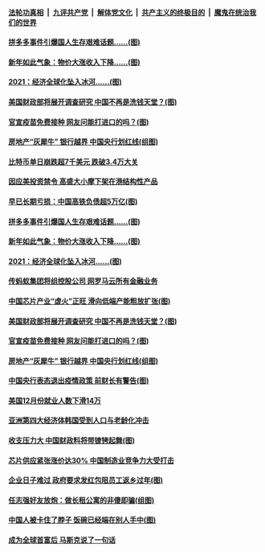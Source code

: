 

####  [法轮功真相](../../../../basic/blob/master/README.md?t=01111702) &nbsp;|&nbsp; [九评共产党](../../../../9ping.md/blob/master/README.md?t=01111702) &nbsp;|&nbsp; [解体党文化](../../../../jtdwh.md/blob/master/README.md?t=01111702)  &nbsp;|&nbsp; [共产主义的终极目的](../../../../gczydzjmd.md/blob/master/README.md?t=01111702) &nbsp;|&nbsp; [魔鬼在统治我们的世界](../../../../mgztzwmdsj.md/blob/master/README.md?t=01111702) 

#### [拼多多事件引爆国人生存艰难话题……(图)](../pages/p5/958688.md?t=01111702) 

#### [新年如此气象：物价大涨收入下降……(图)](../pages/p5/958690.md?t=01111702) 

#### [2021：经济全球化坠入冰河……(图)](../pages/p5/958683.md?t=01111702) 

#### [美国财政部将展开调查研究 中国不再是洗钱天堂？(图)](../pages/p5/958661.md?t=01111702) 

#### [官宣疫苗免费接种 网友问能打进口的吗？(图)](../pages/p5/958627.md?t=01111702) 

#### [房地产“灰犀牛” 银行越界 中国央行划红线(组图)](../pages/p5/958591.md?t=01111702) 

#### [比特币单日崩跌超7千美元 跌破3.4万大关](../pages/p5/958735.md?t=01111702) 

#### [因应美投资禁令 高盛大小摩下架在港结构性产品](../pages/p5/958734.md?t=01111702) 

#### [早已长期亏损：中国高铁负债超5万亿(图)](../pages/p5/958685.md?t=01111702) 

#### [拼多多事件引爆国人生存艰难话题……(图)](../pages/p5/958688.md?t=01111702) 

#### [新年如此气象：物价大涨收入下降……(图)](../pages/p5/958690.md?t=01111702) 

#### [2021：经济全球化坠入冰河……(图)](../pages/p5/958683.md?t=01111702) 

#### [传蚂蚁集团将组控股公司 网罗马云所有金融业务](../pages/p5/958666.md?t=01111702) 

#### [中国芯片产业“虚火”正旺 滑向低端产能粗放扩张(图)](../pages/p5/958663.md?t=01111702) 

#### [美国财政部将展开调查研究 中国不再是洗钱天堂？(图)](../pages/p5/958661.md?t=01111702) 

#### [官宣疫苗免费接种 网友问能打进口的吗？(图)](../pages/p5/958627.md?t=01111702) 

#### [房地产“灰犀牛” 银行越界 中国央行划红线(组图)](../pages/p5/958591.md?t=01111702) 

#### [中国央行表态退出疫情政策 前财长有警告(图)](../pages/p5/958583.md?t=01111702) 

#### [美国12月份就业人数下滑14万](../pages/p5/958573.md?t=01111702) 

#### [亚洲第四大经济体韩国受到人口与老龄化冲击](../pages/p5/958572.md?t=01111702) 

#### [收支压力大 中国财政料将带镣铐起舞(图)](../pages/p5/958556.md?t=01111702) 

#### [芯片供应紧张涨价达30% 中国制造业竞争力大受打击](../pages/p5/958559.md?t=01111702) 

#### [企业日子难过 政府要求发红包阻员工返乡过年(图)](../pages/p5/958519.md?t=01111702) 

#### [任志强好友放炮：做长租公寓的非傻即骗(组图)](../pages/p5/958507.md?t=01111702) 

#### [中国人被卡住了脖子 饭碗已经端在别人手中(图)](../pages/p5/958400.md?t=01111702) 

#### [成为全球首富后 马斯克说了一句话](../pages/p5/958498.md?t=01111702) 


